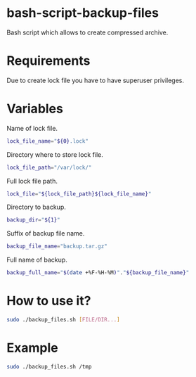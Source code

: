 # bash-script-backup-files
Bash script which allows to create compressed archive.

# Requirements
Due to create lock file you have to have superuser privileges.

# Variables
Name of lock file.
````bash
lock_file_name="${0}.lock"
````

Directory where to store lock file.
````bash
lock_file_path="/var/lock/"
````

Full lock file path.
````bash
lock_file="${lock_file_path}${lock_file_name}"
````

Directory to backup.
````bash
backup_dir="${1}"
````

Suffix of backup file name.
````bash
backup_file_name="backup.tar.gz"
````

Full name of backup.
````bash
backup_full_name="$(date +%F-%H-%M)"."${backup_file_name}"
````

# How to use it?
````bash
sudo ./backup_files.sh [FILE/DIR...]
````

# Example
````bash
sudo ./backup_files.sh /tmp
````



